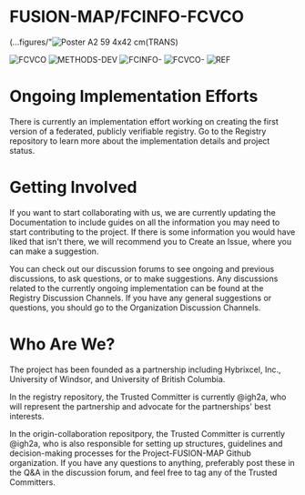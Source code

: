 # FUSION-MAP/FCINFO-FCVCO

(...figures/"![Poster A2 59 4x42 cm(TRANS)](https://github.com/IGH2A/FUSION-MAP-FCINFO-FCVCO/assets/140977074/c3a86637-042a-4257-ae17-0fe68996008a)
  
![FCVCO](https://github.com/IGH2A/Project-FUSION-MAP-FCINFO-FCVCO/assets/140977074/dd55758f-f24e-4901-b08e-7dce0083a622)
![METHODS-DEV](https://github.com/IGH2A/Project-FUSION-MAP-FCINFO-FCVCO/assets/140977074/b59aa34b-612a-496c-ae08-e9450e6581d8)
![FCINFO-](https://github.com/IGH2A/Project-FUSION-MAP-FCINFO-FCVCO/assets/140977074/fe50b2b7-db77-49db-a3bd-2caa1cbeb697)
![FCVCO-](https://github.com/IGH2A/Project-FUSION-MAP-FCINFO-FCVCO/assets/140977074/0c3f8950-642a-43d2-aeaf-525f7da52dc5)
![REF](https://github.com/IGH2A/Project-FUSION-MAP-FCINFO-FCVCO/assets/140977074/398f3165-d994-4605-a501-31c1598659f7)

# Ongoing Implementation Efforts

There is currently an implementation effort working on creating the first version of a federated, publicly verifiable registry. Go to the Registry repository to learn more about the implementation details and project status.

# Getting Involved

If you want to start collaborating with us, we are currently updating the Documentation to include guides on all the information you may need to start contributing to the project. If there is some information you would have liked that isn't there, we will recommend you to Create an Issue, where you can make a suggestion.

You can check out our discussion forums to see ongoing and previous discussions, to ask questions, or to make suggestions. Any discussions related to the currently ongoing implementation can be found at the Registry Discussion Channels. If you have any general suggestions or questions, you should go to the Organization Discussion Channels.

# Who Are We?

The project has been founded as a partnership including Hybrixcel, Inc., University of Windsor, and University of British Columbia.

In the registry repository, the Trusted Committer is currently @igh2a, who will represent the partnership and advocate for the partnerships' best interests.

In the origin-collaboration repositpory, the Trusted Committer is currently @igh2a, who is also responsible for setting up structures, guidelines and decision-making processes for the Project-FUSION-MAP Github organization. If you have any questions to anything, preferably post these in the Q&A in the discussion forum, and feel free to tag any of the Trusted Committers.
